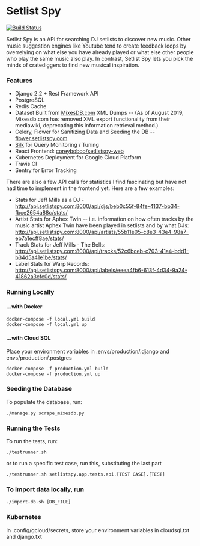 # Setlist Spy

[![Build Status](https://travis-ci.org/coreybobco/setlistspy-api.svg?branch=master)](https://travis-ci.org/coreybobco/setlistspy-api)

Setlist Spy is an API for searching DJ setlists to discover new music. Other music suggestion engines like Youtube tend to create feedback loops by overrelying on what else you have already played or what else other people who play the same music also play. In contrast, Setlist Spy lets you pick the minds of cratediggers to find new musical inspiration.

### Features
- Django 2.2 + Rest Framework API
- PostgreSQL
- Redis Cache
- Dataset Built from [MixesDB.com](http://mixesdb.com) XML Dumps -- (As of August 2019, Mixesdb.com has removed XML export functionality from their mediawiki, deprecating this information retrieval method.)
- Celery, Flower for Sanitizing Data and Seeding the DB -- [flower.setlistspy.com](http://flower.setlistspy.com)
- [Silk](https://github.com/jazzband/django-silk) for Query Monitoring / Tuning
- React Frontend: [coreybobco/setlistspy-web](https://github.com/coreybobco/setlistspy-web)
- Kubernetes Deployment for Google Cloud Platform
- Travis CI
- Sentry for Error Tracking

There are also a few API calls for statistics I find fascinating but have not had time to implement in the frontend yet.
Here are a few examples:

- Stats for Jeff Mills as a DJ - http://api.setlistspy.com:8000/api/djs/beb0c55f-84fe-4137-bb34-fbce2654a88c/stats/
- Artist Stats for Aphex Twin -- i.e. information on how often tracks by the music artist Aphex Twin have been played in setlists and by what DJs: http://api.setlistspy.com:8000/api/artists/55b11e05-c8e3-43e4-98a7-eb7a1ecff8ae/stats/
- Track Stats for Jeff Mills - The Bells: http://api.setlistspy.com:8000/api/tracks/52c6bceb-c703-41a4-bdd1-b34d5a41e1be/stats/
- Label Stats for Warp Records: http://api.setlistspy.com:8000/api/labels/eeea4fb6-613f-4d34-9a24-41862a3cfc0d/stats/

### Running Locally 
#### ...with Docker
```
docker-compose -f local.yml build
docker-compose -f local.yml up
```
#### ...with Cloud SQL
Place your environment variables in .envs/production/.django and envs/production/.postgres
```
docker-compose -f production.yml build
docker-compose -f production.yml up
```

### Seeding the Database
To populate the database, run:
```
./manage.py scrape_mixesdb.py
``` 

### Running the Tests
To run the tests, run:
```
./testrunner.sh
``` 
or to run a specific test case, run this, substituting the last part
```
./testrunner.sh setlistspy.app.tests.api.[TEST CASE].[TEST]
``` 

### To import data locally, run
```
./import-db.sh [DB_FILE]
``` 

### Kubernetes
In .config/gcloud/secrets, store your environment variables in cloudsql.txt and django.txt